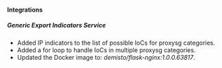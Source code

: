 
#### Integrations

##### Generic Export Indicators Service

- Added IP indicators to the list of possible IoCs for proxysg categories.
- Added a for loop to handle IoCs in multiple proxysg categories.
- Updated the Docker image to: *demisto/flask-nginx:1.0.0.63817*.
